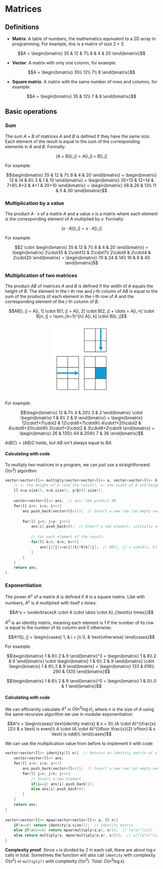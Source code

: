 # Matrices

## Definitions
- **Matrix**: A table of numbers, the mathematics equivalent to a 2D array in programming. For example, this is a matrix of size $2 \times 3$:
```math
A = \begin{bmatrix}
    35 & 12 & 7\\
    8 & 4 & 20
\end{bmatrix}
```
- **Vector**: A matrix with only one column, for example:
```math
A = \begin{bmatrix}
    35\\
    12\\
    7\\
    8
\end{bmatrix}
```
- **Square matrix**: A matrix with the same number of rows and columns, for example:
```math
A = \begin{bmatrix}
    35 & 12\\
    7 & 8
\end{bmatrix}
```

## Basic operations

### Sum
The sum $A + B$ of matrices $A$ and $B$ is defined if they have the same size. Each element of the result is equal to the sum of the corresponding elements in  $A$ and $B$. Formally:
```math
(A + B)[i, j] = A[i, j] + B[i, j]
```
For example:
```math
\begin{bmatrix}
    35 & 12 & 7\\
    8 & 4 & 20
\end{bmatrix}
+
\begin{bmatrix}
    13 & 14 & 6\\
    3 & 1 & 10
\end{bmatrix}
=
\begin{bmatrix}
    35+13 & 12+14 & 7+6\\
    8+3 & 4+1 & 20+10
\end{bmatrix}
=
\begin{bmatrix}
    48 & 26 & 13\\
    11 & 5 & 30
\end{bmatrix}
```

### Multiplication by a value
The product $A \cdot x$ of a matrix $A$ and a value $x$ is a matrix where each element is the corresponding element of $A$ multiplied by $x$. Formally:
```math
(x \cdot A)[i, j] = x \cdot A[i, j]
```
For example:
```math
2 \cdot
\begin{bmatrix}
    35 & 12 & 7\\
    8 & 4 & 20
\end{bmatrix}
=
\begin{bmatrix}
    2\cdot35 & 2\cdot12 & 2\cdot7\\
    2\cdot8 & 2\cdot4 & 2\cdot20
\end{bmatrix}
=
\begin{bmatrix}
    70 & 24 & 14\\
    16 & 8 & 40
\end{bmatrix}
```

### Multiplication of two matrices
The product $AB$ of matrices $A$ and $B$ is defined if the width of $A$ equals the height of $B$. The element in the $i$-th row and $j$-th column of $AB$ is equal to the sum of the products of each element in the $i$-th row of $A$ and the corresponding element of the $j$-th column of $B$:
```math
AB[i, j] = A[i, 1] \cdot B[1, j] + A[i, 2] \cdot B[2, j] + \dots + A[i, n] \cdot B[n, j] = \sum_{k=1}^{n} A[i, k] \cdot B[k, j]
```
<p align="center"><img src="https://github.com/mariza-cy/Competitive-Programming/blob/main/Others/Images/Matrix%20Multiplication.png" width="200"></p>

For example:
```math
\begin{bmatrix}
    12 & 7\\
    4 & 20\\
    3 & 2
\end{bmatrix}
\cdot
\begin{bmatrix}
    1 & 6\\
    2 & 9
\end{bmatrix}
=
\begin{bmatrix}
    12\cdot1+7\cdot2 & 12\cdot6+7\cdot9\\
    4\cdot1+20\cdot2 & 4\cdot6+20\cdot9\\
    3\cdot1+2\cdot2 & 3\cdot6+2\cdot9
\end{bmatrix}
=
\begin{bmatrix}
    26 & 135\\
    44 & 204\\
    7 & 36
\end{bmatrix}
```

$A(BC) = (AB)C$ holds, but $AB$ isn't always equal to $BA$.

#### Calculating with code
To multiply two matrices in a program, we can just use a straightforward $O(n^3)$ algorithm:
```cpp
vector<vector<ll>> multiply(vector<vector<ll>> a, vector<vector<ll>> b){  // a: matrix A, b: matrix B
    // x: the height of A (and the result), n: the width of A and height of B, y: the width of B (and the result)
    ll x=a.size(), n=b.size(), y=b[0].size();

    vector<vector<ll>> ans;  // ans: the product AB
    for(ll i=0; i<x; i++){
        ans.push_back(vector<ll>());  // Insert a new row (an empty vector) to the result

        for(ll j=0; j<y; j++){
            ans[i].push_back(0);  // Insert a new element, initially set to 0

            // For each element of the result:
            for(ll k=0; k<n; k++){
                ans[i][j]+=a[i][k]*b[k][j];  // AB[i, j] = sum(A[i, k] * B[k, j])
            }
        }
    }
    return ans;
}
```

### Exponentiation
The power $A^x$ of a matrix $A$ is defined if $A$ is a square matrix. Like with numbers, $A^x$ is $A$ multiplied with itself $x$ times:
```math
A^x = \underbrace{A \cdot A \cdot \dots \cdot A}_{\textit{x times}}
```
$A^0$ is an identity matrix, meaning each element is $1$ if the number of its row is equal to the number of its column and $0$ otherwise:
```math
A^0[i, j] = \begin{cases}
    1, & i = j\\
    0, & \text{otherwise}
\end{cases}
```
For example:
```math
\begin{bmatrix}
    1 & 6\\
    2 & 9
\end{bmatrix}^3
=
\begin{bmatrix}
    1 & 6\\
    2 & 9
\end{bmatrix}
\cdot
\begin{bmatrix}
    1 & 6\\
    2 & 9
\end{bmatrix}
\cdot
\begin{bmatrix}
    1 & 6\\
    2 & 9
\end{bmatrix}
=
\begin{bmatrix}
    133 & 618\\
    290 & 1335
\end{bmatrix}
```
```math
\begin{bmatrix}
    1 & 6\\
    2 & 9
\end{bmatrix}^0
=
\begin{bmatrix}
    1 & 0\\
    0 & 1
\end{bmatrix}
```

#### Calculating with code
We can efficiently calculate $A^x$ in $O(n^3 \log x)$, where $n$ is the size of $A$ using the same recursive algorithm we use in modular exponentiation:
```math
A^x = \begin{cases}
    \text{identity matrix} & x = 0\\
    (A \cdot A)^{\frac{x}{2}} & x \text{ is even}\\
    A \cdot (A \cdot A)^{\lfloor \frac{x}{2} \rfloor} & x \text{ is odd}\\
\end{cases}
```

We can use the multiplication value from before to implement it with code:
```cpp
vector<vector<ll>> identity(ll n){  // Returns an identity matrix of size n
    vector<vector<ll>> ans;
    for(ll i=0; i<n; i++){
        ans.push_back(vector<ll>());  // Insert a new row (an empty vector) to the result
        for(ll j=0; j<n; j++){
            // Insert a new element
            if(i==j) ans[i].push_back(1);
            else ans[i].push_back(0);
        }
    }
    return ans;
}

vector<vector<ll>> mpow(vector<vector<ll>> a, ll x){
    if(x==0) return identity(a.size());  // Identity matrix
    else if(x%2==0) return mpow(multiply(a,a), x/2);  // (a*a)^(x/2)
    else return multiply(a, mpow(multiply(a,a), x/2));  // a*((a*a)^(x/2))
}
```

**Complexity proof**: Since `x` is divided by 2 in each call, there are about $\log x$ calls in total. Sometimes the function will also call `identity` with complexity $O(n^2)$ or `multiply()` with complexity $O(n^3)$. Total: $O(n^3 \log x)$.
